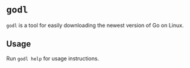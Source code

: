 # `godl`
`godl` is a tool for easily downloading the newest version of Go on Linux.

## Usage
Run `godl help` for usage instructions.
